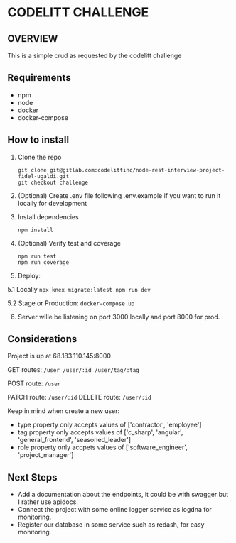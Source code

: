 # CODELITT CHALLENGE

## OVERVIEW
This is a simple crud as requested by the codelitt challenge

## Requirements
- npm
- node
- docker
- docker-compose

## How to install
1.  Clone the repo
    ```
    git clone git@gitlab.com:codelittinc/node-rest-interview-project-fidel-ugaldi.git
    git checkout challenge
    ```

2.  (Optional) Create .env file following .env.example if you want to run it locally for development

3.  Install dependencies
    ```
    npm install
    ```

4.  (Optional) Verify test and coverage
    ```
    npm run test
    npm run coverage
    ```

5.  Deploy:

5.1 Locally
    ```
    npx knex migrate:latest
    npm run dev
    ```

5.2 Stage or Production:
    ```
    docker-compose up
    ```

6.  Server wille be listening on port 3000 locally and port 8000 for prod.

## Considerations

Project is up at 68.183.110.145:8000

GET routes:
    ```
    /user
    /user/:id
    /user/tag/:tag
    ```

POST route:
    ```
    /user
    ```

PATCH route:
    ```
    /user/:id
    ```
DELETE route:
    ```
    /user/:id
    ```

Keep in mind when create a new user:
-   type property only accepts values of ['contractor', 'employee']
-   tag property only accepts values of ['c_sharp', 'angular', 'general_frontend', 'seasoned_leader']
-   role property only accpets values of ['software_engineer', 'project_manager']

## Next Steps

-   Add a documentation about the endpoints, it could be with swagger but I rather use apidocs.
-   Connect the project with some online logger service as logdna for monitoring.
-   Register our database in some service such as redash, for easy monitoring.
